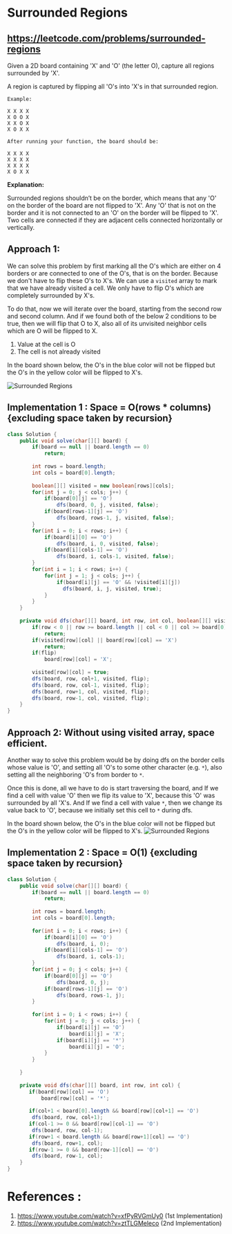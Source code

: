 # Surrounded Regions
## https://leetcode.com/problems/surrounded-regions

Given a 2D board containing 'X' and 'O' (the letter O), capture all regions surrounded by 'X'.

A region is captured by flipping all 'O's into 'X's in that surrounded region.
```
Example:

X X X X
X O O X
X X O X
X O X X

After running your function, the board should be:

X X X X
X X X X
X X X X
X O X X
```
**Explanation:**

Surrounded regions shouldn’t be on the border, which means that any 'O' on the border of the board are not flipped to 'X'. Any 'O' that is not on the border and it is not connected to an 'O' on the border will be flipped to 'X'. Two cells are connected if they are adjacent cells connected horizontally or vertically.

## Approach 1:
We can solve this problem by first marking all the O's which are either on 4 borders or are connected to one of the O's, that is on the border. Because we don't have to flip these O's to X's. We can use a `visited` array to mark that we have already visited a cell.
We only have to flip O's which are completely surrounded by X's. 

To do that, now we will iterate over the board, starting from the second row and second column. And if we found both of the below 2 conditions to be true, then we will flip that O to X, also all of its unvisited neighbor cells which are O will be flipped to X.

1. Value at the cell is O
2. The cell is not already visited

In the board shown below, the O's in the blue color will not be flipped but the O's in the yellow color will be flipped to X's.

![Surrounded Regions](surrounded-regions.PNG?raw=true "Surrounded Regions")

## Implementation 1 : Space = O(rows * columns) {excluding space taken by recursion}

```java
class Solution {
    public void solve(char[][] board) {
        if(board == null || board.length == 0)
            return;
     
        int rows = board.length;
        int cols = board[0].length;
        
        boolean[][] visited = new boolean[rows][cols];
        for(int j = 0; j < cols; j++) {
            if(board[0][j] == 'O')
                dfs(board, 0, j, visited, false);
            if(board[rows-1][j] == 'O')
                dfs(board, rows-1, j, visited, false);
        }
        for(int i = 0; i < rows; i++) {
            if(board[i][0] == 'O')
                dfs(board, i, 0, visited, false);
            if(board[i][cols-1] == 'O')
                dfs(board, i, cols-1, visited, false);
        }
        for(int i = 1; i < rows; i++) {
            for(int j = 1; j < cols; j++) {
                if(board[i][j] == 'O' && !visited[i][j])
                  dfs(board, i, j, visited, true); 
            }
        }
    }
    
    private void dfs(char[][] board, int row, int col, boolean[][] visited, boolean flip) {
        if(row < 0 || row >= board.length || col < 0 || col >= board[0].length)
            return;
        if(visited[row][col] || board[row][col] == 'X')
            return;
        if(flip)
            board[row][col] = 'X';
        
        visited[row][col] = true;
        dfs(board, row, col+1, visited, flip);
        dfs(board, row, col-1, visited, flip);
        dfs(board, row+1, col, visited, flip);
        dfs(board, row-1, col, visited, flip);
    }
}
```
## Approach 2: Without using visited array, space efficient.
Another way to solve this problem would be by doing dfs on the border cells whose value is 'O', and setting all 'O's to some other character (e.g. `*`), also setting all the neighboring 'O's from border to `*`. 

Once this is done, all we have to do is start traversing the board, and If we find a cell with value 'O' then we flip its value to 'X', because this 'O' was surrounded by all 'X's. And If we find a cell with value `*`, then we change its value back to 'O', because we initially set this cell to `*` during dfs.

In the board shown below, the O's in the blue color will not be flipped but the O's in the yellow color will be flipped to X's.
![Surrounded Regions](surrounded-regions.PNG?raw=true "Surrounded Regions")

## Implementation 2 : Space = O(1) {excluding space taken by recursion}
```java
class Solution {
    public void solve(char[][] board) {
        if(board == null || board.length == 0)
            return;
     
        int rows = board.length;
        int cols = board[0].length;
        
        for(int i = 0; i < rows; i++) {
            if(board[i][0] == 'O')
                dfs(board, i, 0);
            if(board[i][cols-1] == 'O')
                dfs(board, i, cols-1);
        }
        for(int j = 0; j < cols; j++) {
            if(board[0][j] == 'O')
                dfs(board, 0, j);
            if(board[rows-1][j] == 'O')
                dfs(board, rows-1, j);
        }
        
        for(int i = 0; i < rows; i++) {
            for(int j = 0; j < cols; j++) {
                if(board[i][j] == 'O')
                    board[i][j] = 'X';
                if(board[i][j] == '*')
                    board[i][j] = 'O';
            }
        }
       
    }
    
    private void dfs(char[][] board, int row, int col) {
       if(board[row][col] == 'O')
           board[row][col] = '*';
        
       if(col+1 < board[0].length && board[row][col+1] == 'O')
        dfs(board, row, col+1);
       if(col-1 >= 0 && board[row][col-1] == 'O') 
        dfs(board, row, col-1);
       if(row+1 < board.length && board[row+1][col] == 'O')
        dfs(board, row+1, col);
       if(row-1 >= 0 && board[row-1][col] == 'O') 
        dfs(board, row-1, col); 
    }
}
```

# References :
1. https://www.youtube.com/watch?v=xfPyRVGmUy0 (1st Implementation)
2. https://www.youtube.com/watch?v=ztTLGMeleco (2nd Implementation)
